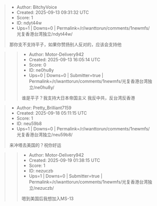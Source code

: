 > - Author: BitchyVoice
> - Created: 2025-09-13 09:31:32 UTC
> - Score: 1
> - ID: ndyt44w
> - Ups=1 | Downs=0 | Permalink=/r/iwanttorun/comments/1newmfs/光复香港台湾独立/ndyt44w/
>
> 那你支不支持平子，如果你赞扬别人反对的，应该会支持他

>> - Author: Motor-Delivery942
>> - Created: 2025-09-13 16:05:14 UTC
>> - Score: 0
>> - ID: ne0hu8y
>> - Ups=0 | Downs=0 | Submitter=true | Permalink=/r/iwanttorun/comments/1newmfs/光复香港台湾独立/ne0hu8y/
>>
>> 谁是平子？我支持大日本帝国主义 我反中共，反台湾反香港

> - Author: Pretty_Brilliant7159
> - Created: 2025-09-18 05:11:15 UTC
> - Score: 1
> - ID: neu59b8
> - Ups=1 | Downs=0 | Permalink=/r/iwanttorun/comments/1newmfs/光复香港台湾独立/neu59b8/
>
> 来冲塔去美国的？祝你好运

>> - Author: Motor-Delivery942
>> - Created: 2025-09-19 01:38:15 UTC
>> - Score: 1
>> - ID: nezuczb
>> - Ups=1 | Downs=0 | Submitter=true | Permalink=/r/iwanttorun/comments/1newmfs/光复香港台湾独立/nezuczb/
>>
>> 嗯到美国后我想加入MS-13
